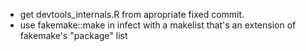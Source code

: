 - get devtools_internals.R from apropriate fixed commit.
- use fakemake::make in infect with a makelist that's an extension of fakemake's
  "package" list
